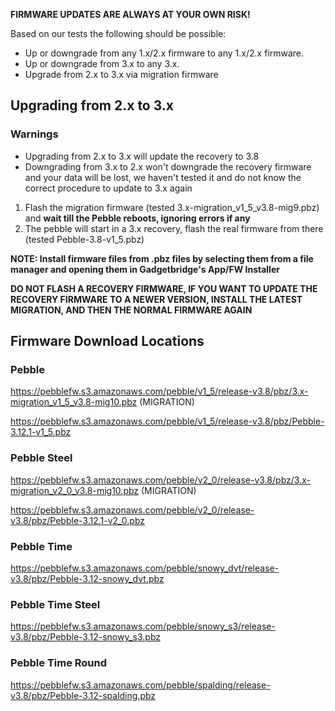 **FIRMWARE UPDATES ARE ALWAYS AT YOUR OWN RISK!**

Based on our tests the following should be possible:

* Up or downgrade from any 1.x/2.x firmware to any 1.x/2.x firmware.
* Up or downgrade from 3.x to any 3.x.
* Upgrade from 2.x to 3.x via migration firmware

## Upgrading from 2.x to 3.x

### Warnings
* Upgrading from 2.x to 3.x will update the recovery to 3.8
* Downgrading from 3.x to 2.x won't downgrade the recovery firmware and your data will be lost, we haven't tested it and do not know the correct procedure to update to 3.x again

1. Flash the migration firmware (tested 3.x-migration_v1_5_v3.8-mig9.pbz) and **wait till the Pebble reboots, ignoring errors if any** 
2. The pebble will start in a 3.x recovery, flash the real firmware from there (tested Pebble-3.8-v1_5.pbz)

**NOTE: Install firmware files from .pbz files by selecting them from a file manager and opening them in Gadgetbridge's App/FW Installer**

**DO NOT FLASH A RECOVERY FIRMWARE, IF YOU WANT TO UPDATE THE RECOVERY FIRMWARE TO A NEWER VERSION, INSTALL THE LATEST MIGRATION, AND THEN THE NORMAL FIRMWARE AGAIN**

## Firmware Download Locations
### Pebble
https://pebblefw.s3.amazonaws.com/pebble/v1_5/release-v3.8/pbz/3.x-migration_v1_5_v3.8-mig10.pbz (MIGRATION)

https://pebblefw.s3.amazonaws.com/pebble/v1_5/release-v3.8/pbz/Pebble-3.12.1-v1_5.pbz

### Pebble Steel
https://pebblefw.s3.amazonaws.com/pebble/v2_0/release-v3.8/pbz/3.x-migration_v2_0_v3.8-mig10.pbz (MIGRATION)

https://pebblefw.s3.amazonaws.com/pebble/v2_0/release-v3.8/pbz/Pebble-3.12.1-v2_0.pbz

### Pebble Time
https://pebblefw.s3.amazonaws.com/pebble/snowy_dvt/release-v3.8/pbz/Pebble-3.12-snowy_dvt.pbz

### Pebble Time Steel
https://pebblefw.s3.amazonaws.com/pebble/snowy_s3/release-v3.8/pbz/Pebble-3.12-snowy_s3.pbz

### Pebble Time Round
https://pebblefw.s3.amazonaws.com/pebble/spalding/release-v3.8/pbz/Pebble-3.12-spalding.pbz
